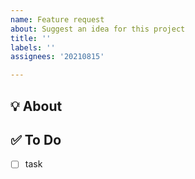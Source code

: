 ```yaml
---
name: Feature request
about: Suggest an idea for this project
title: ''
labels: ''
assignees: '20210815'

---
```


## 💡 About
<!--무엇에 관한 이슈인지 소개해주세요.-->

## ✅ To Do
- [ ] task
